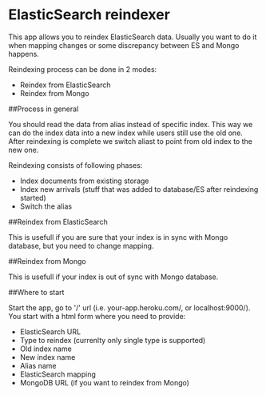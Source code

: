 ElasticSearch reindexer
=======================

This app allows you to reindex ElasticSearch data. Usually you want to do it when mapping changes or some discrepancy between ES and Mongo happens.

Reindexing process can be done in 2 modes:

* Reindex from ElasticSearch
* Reindex from Mongo

##Process in general

You should read the data from alias instead of specific index. This way we can do the index data into a new index while users still use the old one.
After reindexing is complete we switch aliast to point from old index to the new one.

Reindexing consists of following phases:
* Index documents from existing storage
* Index new arrivals (stuff that was added to database/ES after reindexing started)
* Switch the alias

##Reindex from ElasticSearch

This is usefull if you are sure that your index is in sync with Mongo database, but you need to change mapping.

##Reindex from Mongo

This is usefull if your index is out of sync with Mongo database.


##Where to start

Start the app, go to '/' url (i.e. your-app.heroku.com/, or localhost:9000/).
You start with a html form where you need to provide:
 
 * ElasticSearch URL
 * Type to reindex (currenlty only single type is supported)
 * Old index name
 * New index name
 * Alias name
 * ElasticSearch mapping
 * MongoDB URL (if you want to reindex from Mongo)
